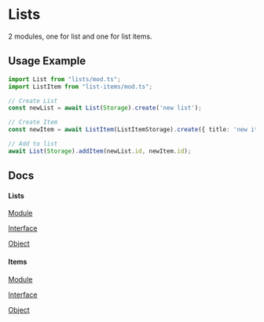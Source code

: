 # Lists

2 modules, one for list and one for list items.

## Usage Example
```typescript
import List from "lists/mod.ts";
import ListItem from "list-items/mod.ts";

// Create List
const newList = await List(Storage).create('new list');

// Create Item
const newItem = await ListItem(ListItemStorage).create({ title: 'new item' });

// Add to list
await List(Storage).addItem(newList.id, newItem.id);
```

## Docs
#### Lists
[Module](https://doc.deno.land/https://raw.githubusercontent.com/ultraxlight/lists/main/src/lists/list/mod.ts/~/default)

[Interface](https://doc.deno.land/https://raw.githubusercontent.com/ultraxlight/lists/main/src/lists/list/types.ts/~/ListInterface)

[Object](https://doc.deno.land/https://raw.githubusercontent.com/ultraxlight/lists/main/src/lists/list/types.ts/~/List)

#### Items
[Module](https://doc.deno.land/https://raw.githubusercontent.com/ultraxlight/lists/main/src/list-items/list-item/mod.ts/~/default)

[Interface](https://doc.deno.land/https://raw.githubusercontent.com/ultraxlight/lists/main/src/list-items/list-item/types.ts/~/ListItemInterface)

[Object](https://doc.deno.land/https://raw.githubusercontent.com/ultraxlight/lists/main/src/list-items/list-item/types.ts/~/ListItem)